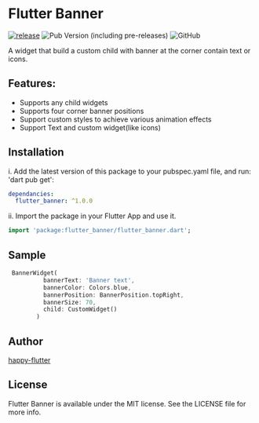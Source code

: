 # Flutter Banner

[![release](https://github.com/cove1205/Plume/actions/workflows/release.yaml/badge.svg?branch=master)](https://github.com/cove1205/Plume/actions/workflows/release.yaml)
![Pub Version (including pre-releases)](https://img.shields.io/pub/v/flutter_banner?include_prereleases)
![GitHub](https://img.shields.io/github/license/happy-flutter/flutter_banner)

A widget that build a custom child with banner at the corner contain text or icons.

## Features:
- Supports any child widgets
- Supports four corner banner positions
- Support custom styles to achieve various animation effects
- Support Text and custom widget(like icons)


## Installation
i. Add the latest version of this package to your pubspec.yaml file, and run: 'dart pub get':
```yaml
dependancies:
  flutter_banner: ^1.0.0
```

ii. Import the package in your Flutter App and use it.
```dart
import 'package:flutter_banner/flutter_banner.dart';
```


## Sample

```dart
 BannerWidget(
          bannerText: 'Banner text',
          bannerColor: Colors.blue,
          bannerPosition: BannerPosition.topRight,
          bannerSize: 70,
          child: CustomWidget()
        )
```

## Author

[happy-flutter](https://github.com/happy-flutter)

## License

Flutter Banner is available under the MIT license. See the LICENSE file for more info.